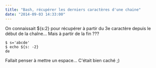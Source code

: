 ```yaml
---
title: "Bash, récupérer les derniers caractères d'une chaine"
date: "2014-09-03 14:33:00"
---
```

On connaissait ${s:2} pour récupérer à partir du 3e caractère depuis le début de la chaîne... Mais à partir de la fin ???


```
$ s='abcde'
$ echo ${s: -2}
de
```

Fallait penser à mettre un espace... C'était bien caché ;)
